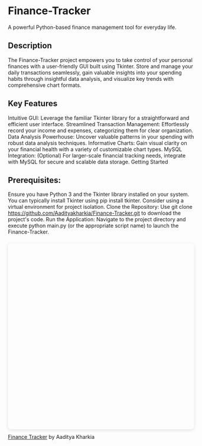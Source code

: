 # Finance-Tracker

A powerful Python-based finance management tool for everyday life.

<h2>Description</h2>

The Finance-Tracker project empowers you to take control of your personal finances with a user-friendly GUI built using Tkinter. Store and manage your daily transactions seamlessly, gain valuable insights into your spending habits through insightful data analysis, and visualize key trends with comprehensive chart formats.

<h2>Key Features</h2>

Intuitive GUI: Leverage the familiar Tkinter library for a straightforward and efficient user interface.
Streamlined Transaction Management: Effortlessly record your income and expenses, categorizing them for clear organization.
Data Analysis Powerhouse: Uncover valuable patterns in your spending with robust data analysis techniques.
Informative Charts: Gain visual clarity on your financial health with a variety of customizable chart types.
MySQL Integration: (Optional) For larger-scale financial tracking needs, integrate with MySQL for secure and scalable data storage.
Getting Started

<h2>Prerequisites: </h2>

Ensure you have Python 3 and the Tkinter library installed on your system. You can typically install Tkinter using pip install tkinter. Consider using a virtual environment for project isolation.
Clone the Repository: Use git clone https://github.com/Aadityakharkia/Finance-Tracker.git to download the project's code.
Run the Application: Navigate to the project directory and execute python main.py (or the appropriate script name) to launch the Finance-Tracker.

<div style="position: relative; width: 100%; height: 0; padding-top: 100.0000%;
 padding-bottom: 0; box-shadow: 0 2px 8px 0 rgba(63,69,81,0.16); margin-top: 1.6em; margin-bottom: 0.9em; overflow: hidden;
 border-radius: 8px; will-change: transform;"> 
    <img src="https:&#x2F;&#x2F;www.canva.com&#x2F;design&#x2F;DAGEXO5-W70&#x2F;QkWbaDVONeDrsOgXnGu-Og&#x2F;view?embed">
</div>
<a href="https:&#x2F;&#x2F;www.canva.com&#x2F;design&#x2F;DAGEXO5-W70&#x2F;QkWbaDVONeDrsOgXnGu-Og&#x2F;view?utm_content=DAGEXO5-W70&amp;utm_campaign=designshare&amp;utm_medium=embeds&amp;utm_source=link" target="_blank" rel="noopener">Finance Tracker</a> by Aaditya Kharkia
